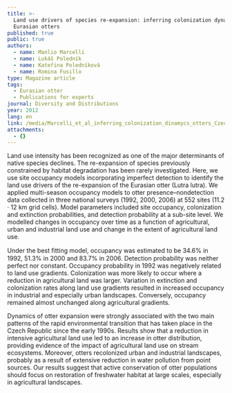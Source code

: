 ```yaml
---
title: >-
  Land use drivers of species re-expansion: inferring colonization dynamics in
  Eurasian otters
published: true
public: true
authors:
  - name: Manlio Marcelli
  - name: Lukáš Poledník
  - name: Kateřina Poledníková
  - name: Romina Fusillo
type: Magazine article
tags:
  - Eurasian otter
  - Publications for experts
journal: Diversity and Distributions
year: 2012
lang: en
link: /media/Marcelli_et_al_inferring_colonization_dinamycs_otters_Czechia.pdf
attachments:
  - {}
---
```

Land use intensity has been recognized as one of the major determinants of native species declines. The re-expansion of species previously constrained by habitat degradation has been rarely investigated. Here, we use site occupancy models incorporating imperfect detection to identify the land use drivers of the re-expansion of the Eurasian otter (Lutra lutra). We applied multi-season occupancy models to otter presence–nondetection data collected in three national surveys (1992, 2000, 2006) at 552 sites (11.2 · 12 km grid cells). Model parameters included site occupancy, colonization and extinction probabilities, and detection probability at a sub-site level. We modelled changes in occupancy over time as a function of agricultural, urban and industrial land use and change in the extent of agricultural land use.

Under the best ﬁtting model, occupancy was estimated to be 34.6% in 1992, 51.3% in 2000 and 83.7% in 2006. Detection probability was neither perfect nor constant. Occupancy probability in 1992 was negatively related to land use gradients. Colonization was more likely to occur where a reduction in agricultural land was larger. Variation in extinction and colonization rates along land use gradients resulted in increased occupancy in industrial and especially urban landscapes. Conversely, occupancy remained almost unchanged along agricultural gradients.

Dynamics of otter expansion were strongly associated with the two main patterns of the rapid environmental transition that has taken place in the Czech Republic since the early 1990s. Results show that a reduction in intensive agricultural land use led to an increase in otter distribution, providing evidence of the impact of agricultural land use on stream ecosystems. Moreover, otters recolonized urban and industrial landscapes, probably as a result of extensive reduction in water pollution from point sources. Our results suggest that active conservation of otter populations should focus on restoration of freshwater habitat at large scales, especially in agricultural landscapes.
